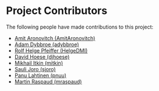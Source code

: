 # Project Contributors

The following people have made contributions to this project:

<!--- Use your GitHub account or any other personal reference URL --->
<!--- If you wish to not use your real name, please use your github username --->
<!--- The list should be alphabetical by last name if possible, with github usernames at the bottom --->
<!--- See https://gist.github.com/djhoese/52220272ec73b12eb8f4a29709be110d for auto-generating parts of this list --->

- [Amit Aronovitch (AmitAronovitch)](https://github.com/AmitAronovitch)
- [Adam Dybbroe (adybbroe)](https://github.com/adybbroe)
- [Rolf Helge Pfeiffer (HelgeDMI)](https://github.com/HelgeDMI)
- [David Hoese (djhoese)](https://github.com/djhoese)
- [Mikhail Itkin (mitkin)](https://github.com/mitkin)
- [Sauli Joro (sjoro)](https://github.com/sjoro)
- [Panu Lahtinen (pnuu)](https://github.com/pnuu)
- [Martin Raspaud (mraspaud)](https://github.com/mraspaud)
